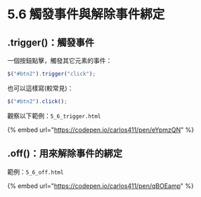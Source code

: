 # 5.6 觸發事件與解除事件綁定

## .trigger()：觸發事件

一個按鈕點擊，觸發其它元素的事件：

```javascript
$("#btn2").trigger("click");
```

也可以這樣寫(較常見)：

```javascript
$("#btn2").click();
```

觀察以下範例：`5_6_trigger.html`

{% embed url="https://codepen.io/carlos411/pen/eYpmzQN" %}



## .off()：用來解除事件的綁定

範例：`5_6_off.html`

{% embed url="https://codepen.io/carlos411/pen/qBOEamp" %}



